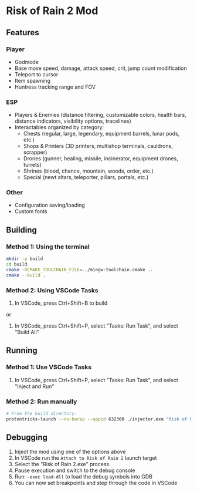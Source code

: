 # Risk of Rain 2 Mod

## Features

### Player
- Godmode
- Base move speed, damage, attack speed, crit, jump count modification
- Teleport to cursor
- Item spawning
- Huntress tracking range and FOV

### ESP
- Players & Enemies (distance filtering, customizable colors, health bars, distance indicators, visibility options, tracelines)
- Interactables organized by category:
  - Chests (regular, large, legendary, equipment barrels, lunar pods, etc.)
  - Shops & Printers (3D printers, multishop terminals, cauldrons, scrapper)
  - Drones (gunner, healing, missile, incinerator, equipment drones, turrets)
  - Shrines (blood, chance, mountain, woods, order, etc.)
  - Special (newt altars, teleporter, pillars, portals, etc.)

### Other
- Configuration saving/loading
- Custom fonts

## Building

### Method 1: Using the terminal
```bash
mkdir -p build
cd build
cmake -DCMAKE_TOOLCHAIN_FILE=../mingw-toolchain.cmake ..
cmake --build .
```

### Method 2: Using VSCode Tasks
1. In VSCode, press Ctrl+Shift+B to build

or

1. In VSCode, press Ctrl+Shift+P, select "Tasks: Run Task", and select "Build All"

## Running

### Method 1: Use VSCode Tasks
1. In VSCode, press Ctrl+Shift+P, select "Tasks: Run Task", and select "Inject and Run"

### Method 2: Run manually 
```bash
# From the build directory:
protontricks-launch --no-bwrap --appid 632360 ./injector.exe "Risk of Rain 2.exe" "Z:/path/to/RoR2Mod.dll"
```

## Debugging

1. Inject the mod using one of the options above
2. In VSCode run the `Attach to Risk of Rain 2` launch target
3. Select the "Risk of Rain 2.exe" process
4. Pause execution and switch to the debug console
5. Run: `-exec load-dll` to load the debug symbols into GDB
6. You can now set breakpoints and step through the code in VSCode